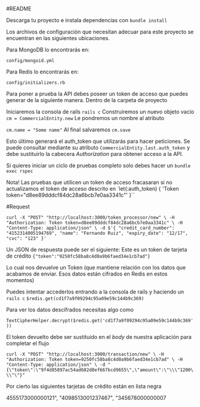 #README

Descarga tu proyecto e instala dependencias con
`bundle install`

Los archivos de configuración que necesitan adecuar para este proyecto se encuentran en las siguientes ubicaciones.

Para MongoDB lo encontrarás en:

`config/mongoid.yml`

Para Redis lo encontrarás en:

`config/initializers.rb`

Para poner a prueba la API debes poseer un token de acceso que puedes generar de la siguiente manera. Dentro de la carpeta de proyecto

Iniciaremos la consola de rails
`rails c`
Construiremos un nuevo objeto vacío
 `cm = CommercialEntity.new`
 Le pondremos un nombre al atributo
 
 `cm.name = "Some name"`
 Al final salvaremos
 `cm.save`

 Esto último generará el auth_token que utilizarás para hacer peticiones. Se puede consultar mediante su atributo `CommercialEntity.last.auth_token`
 y debe sustituirlo la cabecera _Authorization_ para obtener acceso a la API.


 Si quieres iniciar un ciclo de pruebas completo solo debes hacer un
 `bundle exec rspec`

 Nota! Las pruebas que utilicen un token de acceso fracasaran si no actualizamos el token de acceso descrito en
 `let(:auth_token) {
   'Token token="d8ee89dddcf84dc28a6bcb7e0aa3341c"'
 }``

#Request

`curl -X "POST" "http://localhost:3000/token_processor/new" \
     -H "Authorization: Token token=d8ee89dddcf84dc28a6bcb7e0aa3341c" \
     -H "Content-Type: application/json" \
     -d $'{
"credit_card_number": "4152314005194769",
"name": "Fernando Ruiz",
"expiry_date": "12/17",
"cvc": "123"
}'
`

Un JSON de respuesta puede ser el siguiente:
Este es un token de tarjeta de crédito
`{"token":"9250fc58ba8c4d0a9b6faed34e1cb7ad"}`

Lo cual nos devuelve un Token (que mantiene relación con los datos que acabamos de enviar. Esos datos están cifrados en Redis en estos momentos)


Puedes intentar accederlos entrando a la consola de rails y haciendo un 
`rails c`
`$redis.get(cd1f7a9f09294c95a09e59c144b9c369)`

Para ver los datos descifrados necesitas algo como

`TextCipherHelper.decrypt($redis.get('cd1f7a9f09294c95a09e59c144b9c369'))`

El token devuelto debe ser sustituido en el _body_ de nuestra aplicación para completar el flujo

`curl -X "POST" "http://localhost:3000/transaction/new" \
     -H "Authorization: Token token=9250fc58ba8c4d0a9b6faed34e1cb7ad" \
     -H "Content-Type: application/json" \
     -d "{\"token\":\"9f4d85897ac54ad682d8ef667bcd9655\",\"amount\":\"\\\"1200\\\"\"}"`
     
     
Por cierto las siguientes tarjetas de crédito están en lista negra

4555173000000121", "4098513001237467", "345678000000007


